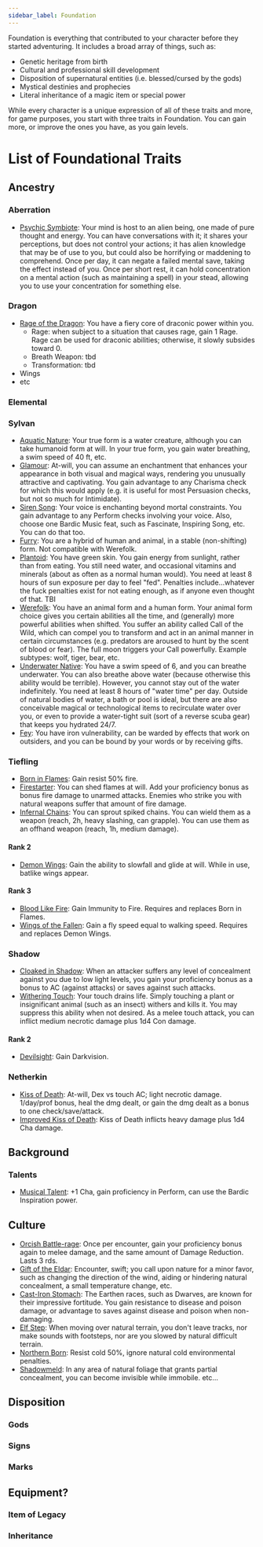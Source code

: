 ```yaml
---
sidebar_label: Foundation
---
```


Foundation is everything that contributed to your character before they started adventuring. It includes a broad array of things, such as:
- Genetic heritage from birth
- Cultural and professional skill development
- Disposition of supernatural entities (i.e. blessed/cursed by the gods)
- Mystical destinies and prophecies
- Literal inheritance of a magic item or special power

While every character is a unique expression of all of these traits and more, for game purposes, you start with three traits in Foundation. You can gain more, or improve the ones you have, as you gain levels.


# List of Foundational Traits


## Ancestry

### Aberration
- [Psychic Symbiote](./): Your mind is host to an alien being, one made of pure thought and energy. You can have conversations with it; it shares your perceptions, but does not control your actions; it has alien knowledge that may be of use to you, but could also be horrifying or maddening to comprehend. Once per day, it can negate a failed mental save, taking the effect instead of you. Once per short rest, it can hold concentration on a mental action (such as maintaining a spell) in your stead, allowing you to use your concentration for something else.



### Dragon
- [Rage of the Dragon](./): You have a fiery core of draconic power within you.
  - Rage: when subject to a situation that causes rage, gain 1 Rage. Rage can be used for draconic abilities; otherwise, it slowly subsides toward 0.
  - Breath Weapon: tbd
  - Transformation: tbd
- Wings
- etc


### Elemental

### Sylvan

- [Aquatic Nature](./): Your true form is a water creature, although you can take humanoid form at will. In your true form, you gain water breathing, a swim speed of 40 ft, etc.
- [Glamour](./): At-will, you can assume an enchantment that enhances your appearance in both visual and magical ways, rendering you unusually attractive and captivating. You gain advantage to any Charisma check for which this would apply (e.g. it is useful for most Persuasion checks, but not so much for Intimidate).
- [Siren Song](./): Your voice is enchanting beyond mortal constraints. You gain advantage to any Perform checks involving your voice. Also, choose one Bardic Music feat, such as Fascinate, Inspiring Song, etc. You can do that too.
- [Furry](./): You are a hybrid of human and animal, in a stable (non-shifting) form. Not compatible with Werefolk.
- [Plantoid](./): You have green skin. You gain energy from sunlight, rather than from eating. You still need water, and occasional vitamins and minerals (about as often as a normal human would). You need at least 8 hours of sun exposure per day to feel "fed". Penalties include...whatever the fuck penalties exist for not eating enough, as if anyone even thought of that. TBI
- [Werefolk](./): You have an animal form and a human form. Your animal form choice gives you certain abilities all the time, and (generally) more powerful abilities when shifted. You suffer an ability called Call of the Wild, which can compel you to transform and act in an animal manner in certain circumstances (e.g. predators are aroused to hunt by the scent of blood or fear). The full moon triggers your Call powerfully. Example subtypes: wolf, tiger, bear, etc.
- [Underwater Native](./): You have a swim speed of 6, and you can breathe underwater. You can also breathe above water (because otherwise this ability would be terrible). However, you cannot stay out of the water indefinitely. You need at least 8 hours of "water time" per day. Outside of natural bodies of water, a bath or pool is ideal, but there are also conceivable magical or technological items to recirculate water over you, or even to provide a water-tight suit (sort of a reverse scuba gear) that keeps you hydrated 24/7.
- [Fey](./Fey): You have iron vulnerability, can be warded by effects that work on outsiders, and you can be bound by your words or by receiving gifts.

### Tiefling

- [Born in Flames](./): Gain resist 50% fire.
- [Firestarter](./): You can shed flames at will. Add your proficiency bonus as bonus fire damage to unarmed attacks. Enemies who strike you with natural weapons suffer that amount of fire damage.
- [Infernal Chains](./): You can sprout spiked chains. You can wield them as a weapon (reach, 2h, heavy slashing, can grapple). You can use them as an offhand weapon (reach, 1h, medium damage).

#### Rank 2
- [Demon Wings](./): Gain the ability to slowfall and glide at will. While in use, batlike wings appear.

#### Rank 3
- [Blood Like Fire](./): Gain Immunity to Fire. Requires and replaces Born in Flames.
- [Wings of the Fallen](./): Gain a fly speed equal to walking speed. Requires and replaces Demon Wings.




### Shadow

- [Cloaked in Shadow](./): When an attacker suffers any level of concealment against you due to low light levels, you gain your proficiency bonus as a bonus to AC (against attacks) or saves against such attacks.
- [Withering Touch](./): Your touch drains life. Simply touching a plant or insignificant animal (such as an insect) withers and kills it. You may suppress this ability when not desired. As a melee touch attack, you can inflict medium necrotic damage plus 1d4 Con damage.

#### Rank 2
- [Devilsight](./): Gain Darkvision.


### Netherkin
- [Kiss of Death](./): At-will, Dex vs touch AC; light necrotic damage. 1/day/prof bonus, heal the dmg dealt, or gain the dmg dealt as a bonus to one check/save/attack.
- [Improved Kiss of Death](./): Kiss of Death inflicts heavy damage plus 1d4 Cha damage.





## Background

### Talents
- [Musical Talent](./): +1 Cha, gain proficiency in Perform, can use the Bardic Inspiration power.



## Culture

- [Orcish Battle-rage](./): Once per encounter, gain your proficiency bonus again to melee damage, and the same amount of Damage Reduction. Lasts 3 rds.
- [Gift of the Eldar](./): Encounter, swift; you call upon nature for a minor favor, such as changing the direction of the wind, aiding or hindering natural concealment, a small temperature change, etc.
- [Cast-Iron Stomach](./): The Earthen races, such as Dwarves, are known for their impressive fortitude. You gain resistance to disease and poison damage, or advantage to saves against disease and poison when non-damaging.
- [Elf Step](./): When moving over natural terrain, you don't leave tracks, nor make sounds with footsteps, nor are you slowed by natural difficult terrain.
- [Northern Born](./): Resist cold 50%, ignore natural cold environmental penalties.
- [Shadowmeld](./): In any area of natural foliage that grants partial concealment, you can become invisible while immobile.
etc...



## Disposition

### Gods

### Signs

### Marks



## Equipment?

### Item of Legacy

### Inheritance

